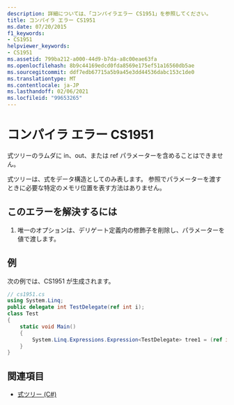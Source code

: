 ```yaml
---
description: 詳細については、「コンパイラエラー CS1951」を参照してください。
title: コンパイラ エラー CS1951
ms.date: 07/20/2015
f1_keywords:
- CS1951
helpviewer_keywords:
- CS1951
ms.assetid: 799ba212-a000-44d9-b7da-a8c00eae63fa
ms.openlocfilehash: 8b9c44169edcd0fda8569e175ef51a16560db5ae
ms.sourcegitcommit: ddf7edb67715a5b9a45e3dd44536dabc153c1de0
ms.translationtype: MT
ms.contentlocale: ja-JP
ms.lasthandoff: 02/06/2021
ms.locfileid: "99653265"
---
```

# <a name="compiler-error-cs1951"></a>コンパイラ エラー CS1951

式ツリーのラムダに in、out、または ref パラメーターを含めることはできません。  
  
 式ツリーは、式をデータ構造としてのみ表します。 参照でパラメーターを渡すときに必要な特定のメモリ位置を表す方法はありません。  
  
## <a name="to-correct-this-error"></a>このエラーを解決するには  
  
1. 唯一のオプションは、デリゲート定義内の修飾子を削除し、パラメーターを値で渡します。  
  
## <a name="example"></a>例  

 次の例では、CS1951 が生成されます。  
  
```csharp  
// cs1951.cs  
using System.Linq;  
public delegate int TestDelegate(ref int i);  
class Test  
{  
    static void Main()  
    {  
        System.Linq.Expressions.Expression<TestDelegate> tree1 = (ref int x) => x; // CS1951  
    }  
}  
```  
  
## <a name="see-also"></a>関連項目

- [式ツリー (C#)](../programming-guide/concepts/expression-trees/index.md)
